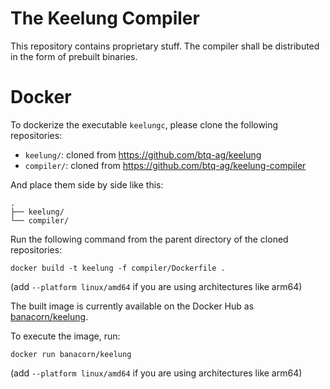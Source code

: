# The Keelung Compiler 

This repository contains proprietary stuff.
The compiler shall be distributed in the form of prebuilt binaries.

# Docker

To dockerize the executable `keelungc`, please clone the following repositories:

* `keelung/`: cloned from https://github.com/btq-ag/keelung
* `compiler/`: cloned from https://github.com/btq-ag/keelung-compiler  

And place them side by side like this:

```
.
├── keelung/
└── compiler/
```

Run the following command from the parent directory of the cloned repositories:

```
docker build -t keelung -f compiler/Dockerfile .
```

(add `--platform linux/amd64` if you are using architectures like arm64)

The built image is currently available on the Docker Hub as [banacorn/keelung](https://hub.docker.com/repository/docker/banacorn/keelung).

To execute the image, run:

```
docker run banacorn/keelung
```

(add `--platform linux/amd64` if you are using architectures like arm64)